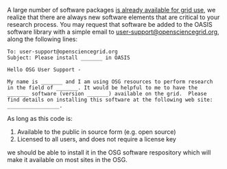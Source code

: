 [title]: - "Requesting a Software"

A large number of software packages [is already available for grid use][catalog],
we realize that there are always new software elements that are
critical to your research process.  You may request that software
be added to the OASIS software library with a simple email to
[user-support@opensciencegrid.org][support], along the following lines:

[catalog]: 5000634397
[support]: mailto:user-support@opensciencegrid.org?subject=Please%20install%20_______%20in%20OASIS

	
	To: user-support@opensciencegrid.org
	Subject: Please install _______ in OASIS
	
	Hello OSG User Support -
	
	My name is _______ and I am using OSG resources to perform research
	in the field of _______. It would be helpful to me to have the
	_______ software (version _______) available on the grid.  Please
	find details on installing this software at the following web site:
	_________________.


As long as this code is:

1. Available to the public in source form (e.g. open source)
2. Licensed to all users, and does not require a license key

we should be able to install it in the OSG software respository which will make it available on most sites in the OSG.

